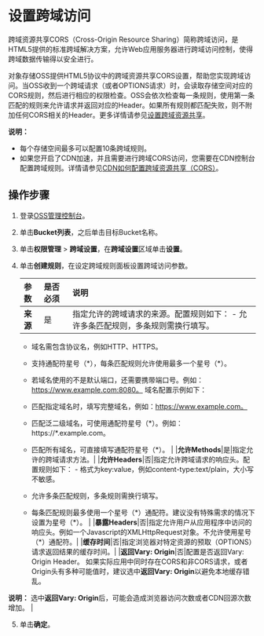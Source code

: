 # 设置跨域访问

跨域资源共享CORS（Cross-Origin Resource Sharing）简称跨域访问，是HTML5提供的标准跨域解决方案，允许Web应用服务器进行跨域访问控制，使得跨域数据传输得以安全进行。

对象存储OSS提供HTML5协议中的跨域资源共享CORS设置，帮助您实现跨域访问。当OSS收到一个跨域请求（或者OPTIONS请求）时，会读取存储空间对应的CORS规则，然后进行相应的权限检查。OSS会依次检查每一条规则，使用第一条匹配的规则来允许请求并返回对应的Header。如果所有规则都匹配失败，则不附加任何CORS相关的Header。更多详情请参见[设置跨域资源共享](/intl.zh-CN/开发指南/存储空间（Bucket）/设置跨域资源共享.md)。

**说明：**

-   每个存储空间最多可以配置10条跨域规则。
-   如果您开启了CDN加速，并且需要进行跨域CORS访问，您需要在CDN控制台配置跨域规则。详情请参见[CDN如何配置跨域资源共享（CORS）](https://www.alibabacloud.com/help/zh/faq-detail/40183.htm)。

## 操作步骤

1.  登录[OSS管理控制台](https://oss.console.aliyun.com/)。

2.  单击**Bucket列表**，之后单击目标Bucket名称。

3.  单击**权限管理** \> **跨域设置**，在**跨域设置**区域单击**设置**。

4.  单击**创建规则**，在设定跨域规则面板设置跨域访问参数。

    |参数|是否必须|说明|
    |:-|:---|:-|
    |**来源**|是|指定允许的跨域请求的来源。配置规则如下：    -   允许多条匹配规则，多条规则需换行填写。
    -   域名需包含协议名，例如HTTP、HTTPS。
    -   支持通配符星号（\*），每条匹配规则允许使用最多一个星号（\*）。
    -   若域名使用的不是默认端口，还需要携带端口号。例如：https://www.example.com:8080。
域名配置示例如下：

    -   匹配指定域名时，填写完整域名，例如：https://www.example.com。
    -   匹配泛二级域名，可使用通配符星号（\*）。例如：https://\*.example.com。
    -   匹配所有域名，可直接填写通配符星号（\*）。 |
    |**允许Methods**|是|指定允许的跨域请求方法。|
    |**允许Headers**|否|指定允许跨域请求的响应头。配置规则如下：     -   格式为key:value，例如content-type:text/plain，大小写不敏感。
    -   允许多条匹配规则，多条规则需换行填写。
    -   每条匹配规则最多使用一个星号（\*）通配符。建议没有特殊需求的情况下设置为星号（\*）。 |
    |**暴露Headers**|否|指定允许用户从应用程序中访问的响应头。例如一个Javascript的XMLHttpRequest对象。不允许使用星号（\*）通配符。|
    |**缓存时间**|否|指定浏览器对特定资源的预取（OPTIONS）请求返回结果的缓存时间。|
    |**返回Vary: Origin**|否|配置是否返回Vary: Origin Header。 如果实际应用中同时存在CORS和非CORS请求，或者Origin头有多种可能值时，建议选中**返回Vary: Origin**以避免本地缓存错乱。

**说明：** 选中**返回Vary: Origin**后，可能会造成浏览器访问次数或者CDN回源次数增加。 |

5.  单击**确定**。


